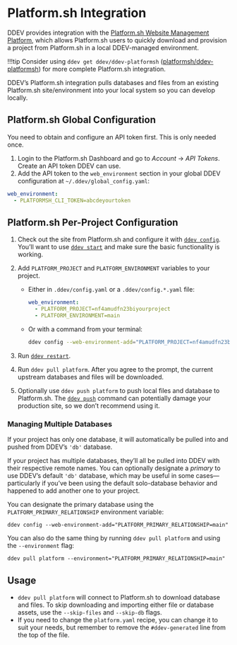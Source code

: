 # Platform.sh Integration

DDEV provides integration with the [Platform.sh Website Management Platform](https://platform.sh/), which allows Platform.sh users to quickly download and provision a project from Platform.sh in a local DDEV-managed environment.

!!!tip
    Consider using `ddev get ddev/ddev-platformsh` ([platformsh/ddev-platformsh](https://github.com/ddev/ddev-platformsh)) for more complete Platform.sh integration.

DDEV’s Platform.sh integration pulls databases and files from an existing Platform.sh site/environment into your local system so you can develop locally.

## Platform.sh Global Configuration

You need to obtain and configure an API token first. This is only needed once.

1. Login to the Platform.sh Dashboard and go to *Account* → *API Tokens*. Create an API token DDEV can use.
2. Add the API token to the `web_environment` section in your global DDEV configuration at `~/.ddev/global_config.yaml`:

```yaml
web_environment:
  - PLATFORMSH_CLI_TOKEN=abcdeyourtoken
```

## Platform.sh Per-Project Configuration

1. Check out the site from Platform.sh and configure it with [`ddev config`](../usage/commands.md#config). You’ll want to use [`ddev start`](../usage/commands.md#start) and make sure the basic functionality is working.
2. Add `PLATFORM_PROJECT` and `PLATFORM_ENVIRONMENT` variables to your project.

    * Either in `.ddev/config.yaml` or a `.ddev/config.*.yaml` file:

        ```yaml
        web_environment:
          - PLATFORM_PROJECT=nf4amudfn23biyourproject
          - PLATFORM_ENVIRONMENT=main
        ```

    * Or with a command from your terminal:

        ```bash
        ddev config --web-environment-add="PLATFORM_PROJECT=nf4amudfn23bi,PLATFORM_ENVIRONMENT=main"
        ```

3. Run [`ddev restart`](../usage/commands.md#restart).
4. Run `ddev pull platform`. After you agree to the prompt, the current upstream databases and files will be downloaded.
5. Optionally use `ddev push platform` to push local files and database to Platform.sh. The [`ddev push`](../usage/commands.md#push) command can potentially damage your production site, so we don’t recommend using it.

### Managing Multiple Databases

If your project has only one database, it will automatically be pulled into and pushed from DDEV’s `'db'` database.

If your project has multiple databases, they’ll all be pulled into DDEV with their respective remote names. You can optionally designate a *primary* to use DDEV’s default `'db'` database, which may be useful in some cases—particularly if you’ve been using the default solo-database behavior and happened to add another one to your project.

You can designate the primary database using the `PLATFORM_PRIMARY_RELATIONSHIP` environment variable:

```
ddev config --web-environment-add="PLATFORM_PRIMARY_RELATIONSHIP=main"
```

You can also do the same thing by running `ddev pull platform` and using the `--environment` flag:

```
ddev pull platform --environment="PLATFORM_PRIMARY_RELATIONSHIP=main"
```

## Usage

* `ddev pull platform` will connect to Platform.sh to download database and files. To skip downloading and importing either file or database assets, use the `--skip-files` and `--skip-db` flags.
* If you need to change the `platform.yaml` recipe, you can change it to suit your needs, but remember to remove the `#ddev-generated` line from the top of the file.
